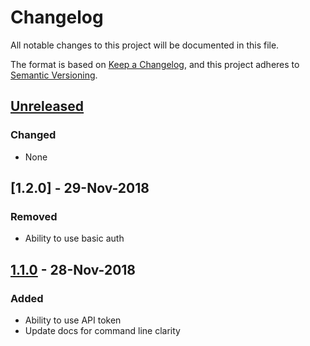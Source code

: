 # Changelog
All notable changes to this project will be documented in this file.

The format is based on [Keep a Changelog](https://keepachangelog.com/en/1.0.0/),
and this project adheres to [Semantic Versioning](https://semver.org/spec/v2.0.0.html).

## [Unreleased]
### Changed
- None

## [1.2.0] - 29-Nov-2018
### Removed
- Ability to use basic auth

## [1.1.0] - 28-Nov-2018
### Added
- Ability to use API token
- Update docs for command line clarity

[Unreleased]: https://github.com/sendgrid/sendgrid-cli/compare/v1.1.0...HEAD
[1.1.0]: https://github.com/sendgrid/sendgrid-cli/compare/compare/v1.1.0...v1.1.0
